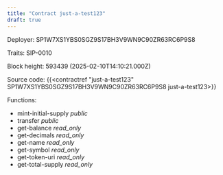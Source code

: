 ```yaml
---
title: "Contract just-a-test123"
draft: true
---
```

Deployer: SP1W7XS1YBS0SGZ9S17BH3V9WN9C90ZR63RC6P9S8

Traits:
 SIP-0010



Block height: 593439 (2025-02-10T14:10:21.000Z)

Source code: {{<contractref "just-a-test123" SP1W7XS1YBS0SGZ9S17BH3V9WN9C90ZR63RC6P9S8 just-a-test123>}}

Functions:

* mint-initial-supply _public_
* transfer _public_
* get-balance _read_only_
* get-decimals _read_only_
* get-name _read_only_
* get-symbol _read_only_
* get-token-uri _read_only_
* get-total-supply _read_only_
